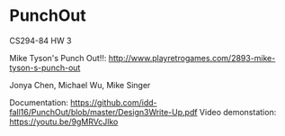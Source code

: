 # PunchOut
CS294-84 HW 3

Mike Tyson's Punch Out!!: http://www.playretrogames.com/2893-mike-tyson-s-punch-out

Jonya Chen, Michael Wu, Mike Singer

Documentation: https://github.com/idd-fall16/PunchOut/blob/master/Design3Write-Up.pdf
Video demonstation: https://youtu.be/9­gMRVcJlko
